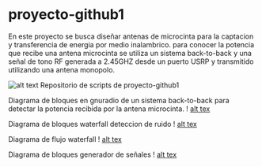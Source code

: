 # proyecto-github1
En este proyecto se busca diseñar antenas de microcinta para la captacion y transferencia de energia por medio inalambrico.
para conocer la potencia que recibe una antena microcinta se utiliza un sistema back-to-back y una señal de tono RF generada a 2.45GHZ desde un puerto USRP y transmitido utilizando una antena monopolo.



![alt text](https://user-images.githubusercontent.com/47603954/64296932-cbc0b380-cf39-11e9-91a4-7dd217cedd3e.png)
Repositorio de scripts de proyecto-github1

Diagrama de bloques en gnuradio de un sistema back-to-back para detectar la potencia recibida por la antena microcinta.
! [alt tex](https://user-images.githubusercontent.com/47603954/64459834-8bd70900-d0be-11e9-94b4-5a9f4bd2a3fe.PNG)



Diagrama de bloques waterfall deteccion de ruido
! [alt tex](https://user-images.githubusercontent.com/47603954/64459940-cccf1d80-d0be-11e9-8eab-44f07b01e18e.PNG)



Diagrama de flujo waterfall
! [alt tex](https://user-images.githubusercontent.com/47603954/64460001-ed977300-d0be-11e9-9c0d-2b75362b1595.PNG)


Diagrama de bloques generador de señales
! [alt tex](https://user-images.githubusercontent.com/47603954/64459910-b923b700-d0be-11e9-98d2-4b90bfe9124f.PNG)


